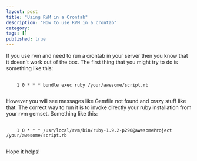 ```yaml
---
layout: post
title: "Using RVM in a Crontab"
description: "How to use RVM in a crontab"
category: 
tags: []
published: true
---
```

If you use rvm and need to run a crontab in your server then you
know that it doesn't work out of the box. The first thing that
you might try to do is something like this:

<pre>
  <code class='language-bash'>
    1 0 * * * bundle exec ruby /your/awesome/script.rb
  </code>
</pre>

However you will see messages like Gemfile not found and
crazy stuff like that. The correct way to run it is to invoke
directly your ruby installation from your rvm gemset. Something like this:

<pre>
  <code class='language-bash'>
    1 0 * * * /usr/local/rvm/bin/ruby-1.9.2-p290@awesomeProject /your/awesome/script.rb
  </code>
</pre>

Hope it helps!
